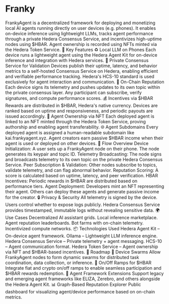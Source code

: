 # Franky
FrankyAgent is a decentralized framework for deploying and monetizing local AI agents running directly on user devices (e.g. phones). It enables on-device inference using lightweight LLMs, tracks agent performance through a private Hedera Consensus Service, and incentivizes high-uptime nodes using $HBAR. Agent ownership is recorded using NFTs minted via the Hedera Token Service.
🧠 Key Features
♻️ Local LLM on Phones
Each device runs a lightweight agent using the Hedera Agent Kit for on-device inference and integration with Hedera services.
📡 Private Consensus Service for Validation
Devices publish their uptime, latency, and behavior metrics to a self-hosted Consensus Service on Hedera, enabling efficient and verifiable performance tracking.
Hedera's HCS-10 standard is used exclusively for agent interaction and communication.
🧾 On-Chain Reputation
Each device signs its telemetry and pushes updates to its own topic within the private consensus layer.
Any participant can subscribe, verify signatures, and compute performance scores.
💰 Incentives via $HBAR
Rewards are distributed in $HBAR, Hedera's native currency.
Devices are ranked based on uptime and responsiveness, and periodic payouts are issued accordingly.
🪪 Agent Ownership via NFT
Each deployed agent is linked to an NFT minted through the Hedera Token Service, proving authorship and enabling agent transferability.
🌐 Agent Subdomains
Every deployed agent is assigned a human-readable subdomain like kai.frankyagent.xyz.
Agent creators earn passive $HBAR income when their agent is used or deployed on other devices.
🔁 Flow Overview
Device Initialization:
A user sets up a FrankyAgent node on their phone. The node generates its keypair and topic ID.
Telemetry Broadcasting:
The node signs and broadcasts telemetry to its own topic on the private Hedera Consensus Service.
Peer Subscription & Validation:
Other nodes subscribe to topics, validate telemetry, and can flag abnormal behavior.
Reputation Scoring:
A score is calculated based on uptime, latency, and peer verification.
HBAR Incentives:
Periodic rewards in $HBAR are distributed based on performance tiers.
Agent Deployment:
Developers mint an NFT representing their agent. Others can deploy these agents and generate passive income for the creator.
🔒 Privacy & Security
All telemetry is signed by the device.
Users control whether to expose logs publicly.
Hedera Consensus Service provides timestamped, immutable logs without revealing sensitive data.
🌍 Use Cases
Decentralized AI assistant grids.
Local inference marketplace.
Agent reputation leaderboards.
Bot farms with on-chain telemetry.
Incentivized compute networks.
📦 Technologies Used
Hedera Agent Kit – On-device agent framework.
Ollama – Lightweight LLM inference engine.
Hedera Consensus Service – Private telemetry + agent messaging.
HCS-10 – Agent communication format.
Hedera Token Service – Agent ownership via NFT and $HBAR-based incentives.
🔮 Roadmap
🧠 Device Swarms
Allow FrankyAgent nodes to form dynamic swarms for distributed task coordination, data collection, or inference.
🔁 On/Off Ramps for $HBAR
Integrate fiat and crypto on/off ramps to enable seamless participation and $HBAR rewards redemption.
🧰 Agent Framework Extensions
Support legacy and emerging agent frameworks like ELIZA, Zerebro, and others alongside the Hedera Agent Kit.
📊 Graph-Based Reputation Explorer
Public dashboard for visualizing agent/device performance based on on-chain metrics.
